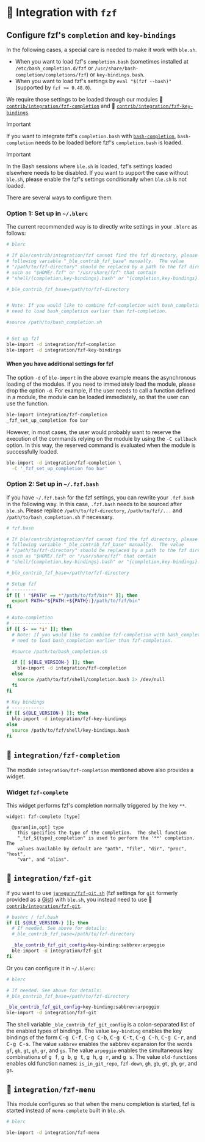 # :pencil: Integration with `fzf`

## Configure fzf's `completion` and `key-bindings`

In the following cases, a special care is needed to make it work with `ble.sh`.

- When you want to load fzf's `completion.bash` (sometimes installed at
  `/etc/bash_completion.d/fzf` or `/usr/share/bash-completion/completions/fzf`)
  or `key-bindings.bash`.
- When you want to load fzf's settings by `eval "$(fzf --bash)"` (supported by
  `fzf >= 0.48.0`).

We require those settings to be loaded through our modules :pencil:
[`contrib/integration/fzf-completion`](https://github.com/akinomyoga/blesh-contrib/blob/master/integration/fzf-completion.bash)
and :pencil:
[`contrib/integration/fzf-key-bindings`](https://github.com/akinomyoga/blesh-contrib/blob/master/integration/fzf-key-bindings.bash).

> [!IMPORTANT]
> If you want to integrate fzf's `completion.bash` with
> [`bash-completion`](https://github.com/scop/bash-completion),
> `bash-completion` needs to be loaded before fzf's `completion.bash` is
> loaded.

> [!IMPORTANT]
> In the Bash sessions where `ble.sh` is loaded, fzf's settings loaded
> elsewhere needs to be disabled.  If you want to support the case without
> `ble.sh`, please enable the fzf's settings conditionally when `ble.sh` is not
> loaded.

There are several ways to configure them.

### Option 1: Set up in `~/.blerc`

The current recommended way is to directly write settings in your `.blerc` as follows:

```bash
# blerc

# If ble/contrib/integration/fzf cannot find the fzf directory, please set the
# following variable "_ble_contrib_fzf_base" manually.  The value
# "/path/to/fzf-directory" should be replaced by a path to the fzf directory
# such as "$HOME/.fzf" or "/usr/share/fzf" that contain
# "shell/{completion,key-bindings}.bash" or "{completion,key-bindings}.bash".

#_ble_contrib_fzf_base=/path/to/fzf-directory


# Note: If you would like to combine fzf-completion with bash_completion, you
# need to load bash_completion earlier than fzf-completion.

#source /path/to/bash_completion.sh


# Set up fzf
ble-import -d integration/fzf-completion
ble-import -d integration/fzf-key-bindings
```

#### When you have additional settings for fzf

The option `-d` of `ble-import` in the above example means the asynchronous
loading of the modules.  If you need to immediately load the module, please
drop the option `-d`.  For example, if the user needs to call a function
defined in a module, the module can be loaded immediately, so that the user can
use the function.

```bash
ble-import integration/fzf-completion
_fzf_set_up_completion foo bar
```

However, in most cases, the user would probably want to reserve the execution
of the commands relying on the module by using the `-C callback` option.  In
this way, the reserved command is evaluated when the module is successfully
loaded.

```bash
ble-import -d integration/fzf-completion \
  -C '_fzf_set_up_completion foo bar'
```

### Option 2: Set up in `~/.fzf.bash`

If you have `~/.fzf.bash` for the fzf settings, you can rewrite your
`.fzf.bash` in the following way.  In this case, `.fzf.bash` needs to be
sourced after `ble.sh`.  Please replace `/path/to/fzf-directory`,
`/path/to/fzf/...` and `/path/to/bash_completion.sh` if necessary.

```bash
# fzf.bash

# If ble/contrib/integration/fzf cannot find the fzf directory, please set the
# following variable "_ble_contrib_fzf_base" manually.  The value
# "/path/to/fzf-directory" should be replaced by a path to the fzf directory
# such as "$HOME/.fzf" or "/usr/share/fzf" that contain
# "shell/{completion,key-bindings}.bash" or "{completion,key-bindings}.bash".

#_ble_contrib_fzf_base=/path/to/fzf-directory

# Setup fzf
# ---------
if [[ ! "$PATH" == *"/path/to/fzf/bin"* ]]; then
  export PATH="${PATH:+${PATH}:}/path/to/fzf/bin"
fi

# Auto-completion
# ---------------
if [[ $- == *i* ]]; then
  # Note: If you would like to combine fzf-completion with bash_completion, you
  # need to load bash_completion earlier than fzf-completion.

  #source /path/to/bash_completion.sh

  if [[ ${BLE_VERSION-} ]]; then
    ble-import -d integration/fzf-completion
  else
    source /path/to/fzf/shell/completion.bash 2> /dev/null
  fi
fi

# Key bindings
# ------------
if [[ ${BLE_VERSION-} ]]; then
  ble-import -d integration/fzf-key-bindings
else
  source /path/to/fzf/shell/key-bindings.bash
fi
```

## :pencil: `integration/fzf-completion`

The module `integration/fzf-completion` mentioned above also provides a widget.

### Widget `fzf-complete`

This widget performs fzf's completion normally triggered by the key `**`.

```
widget: fzf-complete [type]

  @param[in,opt] type
    This specifies the type of the completion.  The shell function
    "_fzf_${type}_completion" is used to perform the '**' completion.  The
    values available by default are "path", "file", "dir", "proc", "host",
    "var", and "alias".
```

## :pencil: `integration/fzf-git`

If you want to use
[`junegunn/fzf-git.sh`](https://gist.github.com/junegunn/8b572b8d4b5eddd8b85e5f4d40f17236)
(fzf settings for `git` formerly provided as a
[Gist](https://gist.github.com/junegunn/8b572b8d4b5eddd8b85e5f4d40f17236)) with
`ble.sh`, you instead need to use :pencil:
[`contrib/integration/fzf-git`](https://github.com/akinomyoga/blesh-contrib/blob/master/integration/fzf-git.bash).

```bash
# bashrc / fzf.bash
if [[ ${BLE_VERSION-} ]]; then
  # If needed. See above for details:
  #_ble_contrib_fzf_base=/path/to/fzf-directory

  _ble_contrib_fzf_git_config=key-binding:sabbrev:arpeggio
  ble-import -d integration/fzf-git
fi
```

Or you can configure it in `~/.blerc`:

```bash
# blerc

# If needed. See above for details:
#_ble_contrib_fzf_base=/path/to/fzf-directory

_ble_contrib_fzf_git_config=key-binding:sabbrev:arpeggio
ble-import -d integration/fzf-git
```

The shell variable `_ble_contrib_fzf_git_config` is a colon-separated list of the enabled types of bindings.
The value `key-binding` enables the key bindings of the form <kbd>C-g C-f</kbd>, <kbd>C-g C-b</kbd>, <kbd>C-g C-t</kbd>, <kbd>C-g C-h</kbd>, <kbd>C-g C-r</kbd>, and <kbd>C-g C-s</kbd>.
The value `sabbrev` enables the sabbrev expansion for the words `gf`, `gb`, `gt`, `gh`, `gr`, and `gs`.
The value `arpeggio` enables the simultaneous key combinations of <kbd>g f</kbd>, <kbd>g b</kbd>, <kbd>g t</kbd>, <kbd>g h</kbd>, <kbd>g r</kbd>, and <kbd>g s</kbd>.
The value `old-functions` enables old function names: `is_in_git_repo`, `fzf-down`, `gh`, `gb`, `gt`, `gh`, `gr`, and `gs`.

## :pencil: `integration/fzf-menu`

This module configures so that when the menu completion is started, fzf is
started instead of `menu-complete` built in `ble.sh`.

```bash
# blerc

ble-import -d integration/fzf-menu
```
